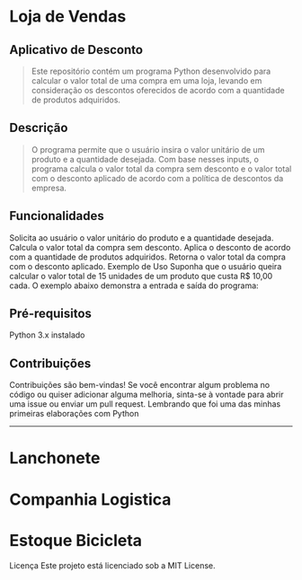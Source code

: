 # Loja de Vendas  
## **Aplicativo de Desconto**
>Este repositório contém um programa Python desenvolvido para calcular o valor total de uma compra em uma loja, levando em consideração os descontos oferecidos de acordo com a quantidade de produtos adquiridos.

## Descrição
>  O programa permite que o usuário insira o valor unitário de um produto e a quantidade desejada. Com base nesses inputs, o programa calcula o valor total da compra sem desconto e o valor total com o desconto aplicado de acordo com a política de descontos da empresa.

## Funcionalidades
Solicita ao usuário o valor unitário do produto e a quantidade desejada.
Calcula o valor total da compra sem desconto.
Aplica o desconto de acordo com a quantidade de produtos adquiridos.
Retorna o valor total da compra com o desconto aplicado.
Exemplo de Uso
Suponha que o usuário queira calcular o valor total de 15 unidades de um produto que custa R$ 10,00 cada. O exemplo abaixo demonstra a entrada e saída do programa:

## Pré-requisitos
Python 3.x instalado

## Contribuições
Contribuições são bem-vindas! Se você encontrar algum problema no código ou quiser adicionar alguma melhoria, sinta-se à vontade para abrir uma issue ou enviar um pull request.
Lembrando que foi uma das minhas primeiras elaborações com Python

_____________________________________________________________________________________________________________________________________________________________________________________

# Lanchonete

# Companhia Logistica

# Estoque Bicicleta
Licença
Este projeto está licenciado sob a MIT License.

